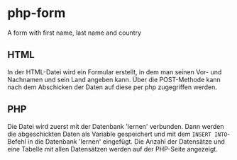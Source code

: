 # php-form
A form with first name, last name and country
## HTML
In der HTML-Datei wird ein Formular erstellt, in dem man seinen Vor- und Nachnamen und sein Land angeben kann. Über die POST-Methode kann nach dem Abschicken der Daten auf diese per php zugegriffen werden.
## PHP
Die Datei wird zuerst mit der Datenbank 'lernen' verbunden. Dann werden die abgeschickten Daten als Variable gespeichert und mit dem `INSERT INTO`-Befehl in die Datenbank 'lernen' eingefügt.
Die Anzahl der Datensätze und eine Tabelle mit allen Datensätzen werden auf der PHP-Seite angezeigt.
